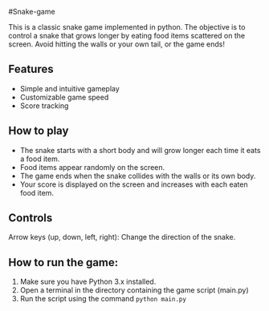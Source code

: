 #Snake-game

This is a classic snake game implemented in python. The objective is to control a snake that grows longer by eating food items scattered on the screen. Avoid hitting the walls or your own tail, or the game ends!

## Features
* Simple and intuitive gameplay
* Customizable game speed
* Score tracking

## How to play

* The snake starts with a short body and will grow longer each time it eats a food item.
* Food items appear randomly on the screen.
* The game ends when the snake collides with the walls or its own body.
* Your score is displayed on the screen and increases with each eaten food item.

## Controls
Arrow keys (up, down, left, right): Change the direction of the snake.

## How to run the game:
1. Make sure you have Python 3.x installed.
2. Open a terminal in the directory containing the game script (main.py)
3. Run the script using the command `python main.py `